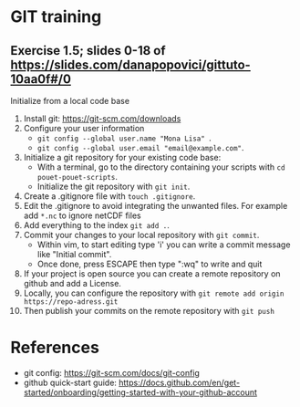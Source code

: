 # GIT training
## Exercise 1.5; slides 0-18 of https://slides.com/danapopovici/gittuto-10aa0f#/0
Initialize from a local code base

1. Install git: https://git-scm.com/downloads
2. Configure your user information 
   - `git config --global user.name "Mona Lisa" `.
   - `git config --global user.email "email@example.com"`.
3. Initialize a git repository for your existing code base:
    - With a terminal, go to the directory containing your scripts with `cd pouet-pouet-scripts`.
    - Initialize the git repository with `git init`.
4. Create a .gitignore file with `touch .gitignore`.
5. Edit the .gitignore to avoid integrating the unwanted files.
   For example add `*.nc` to ignore netCDF files
6. Add everything to the index `git add .`.
7. Commit your changes to your local repository with `git commit`.
   - Within vim, to start editing type 'i' you can write a commit message like "Initial commit".
   - Once done, press ESCAPE then type ":wq" to write and quit
10. If your project is open source you can create a remote repository on github and add a License.
11. Locally, you can configure the repository with `git remote add origin https://repo-adress.git`
12. Then publish your commits on the remote repository with `git push`

# References
- git config: https://git-scm.com/docs/git-config
- github quick-start guide: https://docs.github.com/en/get-started/onboarding/getting-started-with-your-github-account
